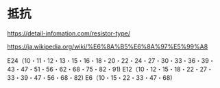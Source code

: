 # 抵抗

https://detail-infomation.com/resistor-type/

https://ja.wikipedia.org/wiki/%E6%8A%B5%E6%8A%97%E5%99%A8

E24（10・11・12・13・15・16・18・20・22・24・27・30・33・36・39・43・47・51・56・62・68・75・82・91)
E12（10・12・15・18・22・27・33・39・47・56・68・82)
E6（10・15・22・33・47・68)
